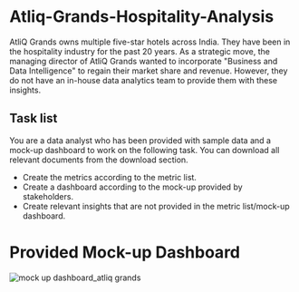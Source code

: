 # Atliq-Grands-Hospitality-Analysis
 AtliQ Grands owns multiple five-star hotels across India. They have been in the hospitality industry for the past 20 years. As a strategic move, the managing director of AtliQ Grands wanted to incorporate "Business and Data Intelligence" to regain their market share and revenue. However, they do not have an in-house data analytics team to provide them with these insights.
## Task list
You are a data analyst who has been provided with sample data and a mock-up dashboard to work on the following task. You can download all relevant documents from the download section.

- Create the metrics according to the metric list.
- Create a dashboard according to the mock-up provided by stakeholders.
- Create relevant insights that are not provided in the metric list/mock-up dashboard.

# Provided Mock-up Dashboard
![mock up dashboard_atliq grands](https://github.com/KavindiGimhani/Atliq-Grands-Hospitality-Analysis/assets/72389185/8065cd6e-42d4-4a7c-996a-7891c3838d58)
